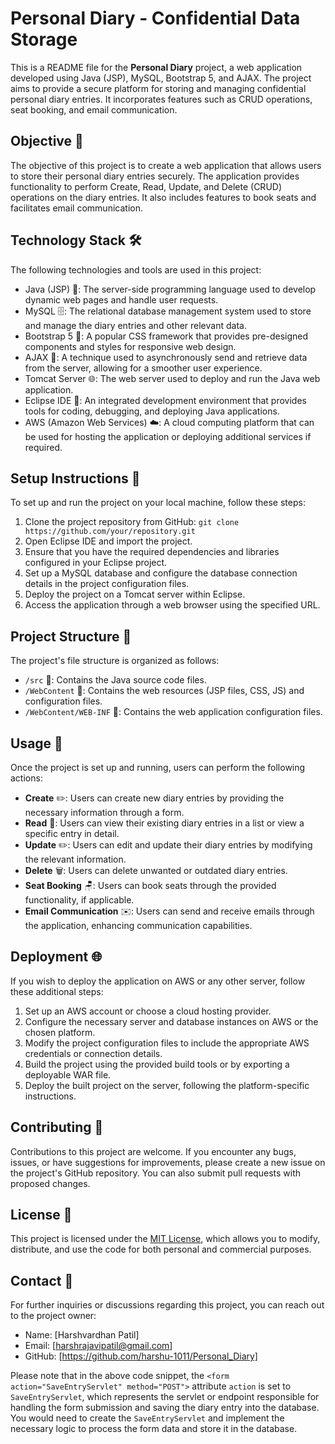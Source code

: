# Personal Diary - Confidential Data Storage

This is a README file for the **Personal Diary** project, a web application developed using Java (JSP), MySQL, Bootstrap 5, and AJAX. The project aims to provide a secure platform for storing and managing confidential personal diary entries. It incorporates features such as CRUD operations, seat booking, and email communication.

## Objective 🎯

The objective of this project is to create a web application that allows users to store their personal diary entries securely. The application provides functionality to perform Create, Read, Update, and Delete (CRUD) operations on the diary entries. It also includes features to book seats and facilitates email communication.

## Technology Stack 🛠️

The following technologies and tools are used in this project:

- Java (JSP) 🚀: The server-side programming language used to develop dynamic web pages and handle user requests.
- MySQL 🗄️: The relational database management system used to store and manage the diary entries and other relevant data.
- Bootstrap 5 🎨: A popular CSS framework that provides pre-designed components and styles for responsive web design.
- AJAX 🔄: A technique used to asynchronously send and retrieve data from the server, allowing for a smoother user experience.
- Tomcat Server 🌐: The web server used to deploy and run the Java web application.
- Eclipse IDE 🌙: An integrated development environment that provides tools for coding, debugging, and deploying Java applications.
- AWS (Amazon Web Services) ☁️: A cloud computing platform that can be used for hosting the application or deploying additional services if required.

## Setup Instructions 🚀

To set up and run the project on your local machine, follow these steps:

1. Clone the project repository from GitHub: `git clone https://github.com/your/repository.git`
2. Open Eclipse IDE and import the project.
3. Ensure that you have the required dependencies and libraries configured in your Eclipse project.
4. Set up a MySQL database and configure the database connection details in the project configuration files.
5. Deploy the project on a Tomcat server within Eclipse.
6. Access the application through a web browser using the specified URL.

## Project Structure 📂

The project's file structure is organized as follows:

- `/src` 📁: Contains the Java source code files.
- `/WebContent` 📁: Contains the web resources (JSP files, CSS, JS) and configuration files.
- `/WebContent/WEB-INF` 📁: Contains the web application configuration files.

## Usage 📝

Once the project is set up and running, users can perform the following actions:

- **Create** ✏️: Users can create new diary entries by providing the necessary information through a form.
- **Read** 📖: Users can view their existing diary entries in a list or view a specific entry in detail.
- **Update** ✏️: Users can edit and update their diary entries by modifying the relevant information.
- **Delete** 🗑️: Users can delete unwanted or outdated diary entries.
- **Seat Booking** 🪑: Users can book seats through the provided functionality, if applicable.
- **Email Communication** ✉️: Users can send and receive emails through the application, enhancing communication capabilities.

## Deployment 🌐

If you wish to deploy the application on AWS or any other server, follow these additional steps:

1. Set up an AWS account or choose a cloud hosting provider.
2. Configure the necessary server and database instances on AWS or the chosen platform.
3. Modify the project configuration files to include the appropriate AWS credentials or connection details.
4. Build the project using the provided build tools or by exporting a deployable WAR file.
5. Deploy the built project on the server, following the platform-specific instructions.

## Contributing 🤝

Contributions to this project are welcome. If you encounter any bugs, issues, or have suggestions for improvements, please create a new issue on the project's GitHub repository. You can also submit pull requests with proposed changes.

## License 📝

This project is licensed under the [MIT License](LICENSE), which allows you to modify, distribute, and use the code for both personal and commercial purposes.

## Contact 📧

For further inquiries or discussions regarding this project, you can reach out to the project owner:

- Name: [Harshvardhan Patil]
- Email: [harshrajavipatil@gmail.com]
- GitHub: [https://github.com/harshu-1011/Personal_Diary]

Please note that in the above code snippet, the `<form action="SaveEntryServlet" method="POST">` attribute `action` is set to `SaveEntryServlet`, which represents the servlet or endpoint responsible for handling the form submission and saving the diary entry into the database. You would need to create the `SaveEntryServlet` and implement the necessary logic to process the form data and store it in the database.

